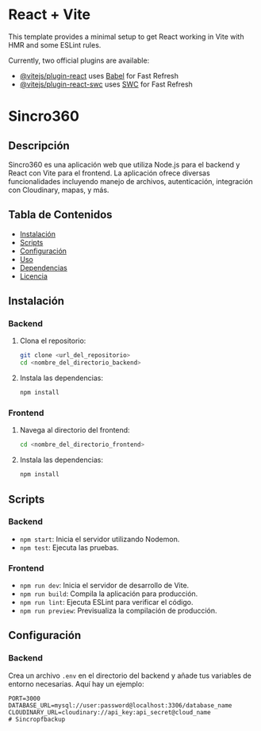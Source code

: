 # React + Vite

This template provides a minimal setup to get React working in Vite with HMR and some ESLint rules.

Currently, two official plugins are available:

- [@vitejs/plugin-react](https://github.com/vitejs/vite-plugin-react/blob/main/packages/plugin-react/README.md) uses [Babel](https://babeljs.io/) for Fast Refresh
- [@vitejs/plugin-react-swc](https://github.com/vitejs/vite-plugin-react-swc) uses [SWC](https://swc.rs/) for Fast Refresh

# Sincro360

## Descripción

Sincro360 es una aplicación web que utiliza Node.js para el backend y React con Vite para el frontend. La aplicación ofrece diversas funcionalidades incluyendo manejo de archivos, autenticación, integración con Cloudinary, mapas, y más.

## Tabla de Contenidos

- [Instalación](#instalación)
- [Scripts](#scripts)
- [Configuración](#configuración)
- [Uso](#uso)
- [Dependencias](#dependencias)
- [Licencia](#licencia)

## Instalación

### Backend

1. Clona el repositorio:
    ```bash
    git clone <url_del_repositorio>
    cd <nombre_del_directorio_backend>
    ```

2. Instala las dependencias:
    ```bash
    npm install
    ```

### Frontend

1. Navega al directorio del frontend:
    ```bash
    cd <nombre_del_directorio_frontend>
    ```

2. Instala las dependencias:
    ```bash
    npm install
    ```

## Scripts

### Backend

- `npm start`: Inicia el servidor utilizando Nodemon.
- `npm test`: Ejecuta las pruebas.

### Frontend

- `npm run dev`: Inicia el servidor de desarrollo de Vite.
- `npm run build`: Compila la aplicación para producción.
- `npm run lint`: Ejecuta ESLint para verificar el código.
- `npm run preview`: Previsualiza la compilación de producción.

## Configuración

### Backend

Crea un archivo `.env` en el directorio del backend y añade tus variables de entorno necesarias. Aquí hay un ejemplo:

```env
PORT=3000
DATABASE_URL=mysql://user:password@localhost:3306/database_name
CLOUDINARY_URL=cloudinary://api_key:api_secret@cloud_name
#   S i n c r o p f b a c k u p  
 